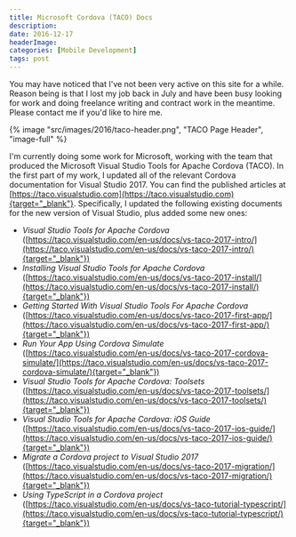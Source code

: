 ```yaml
---
title: Microsoft Cordova (TACO) Docs
description: 
date: 2016-12-17
headerImage: 
categories: [Mobile Development]
tags: post
---
```


You may have noticed that I've not been very active on this site for a while. Reason being is that I lost my job back in July and have been busy looking for work and doing freelance writing and contract work in the meantime. Please contact me if you'd like to hire me.

{% image "src/images/2016/taco-header.png", "TACO Page Header", "image-full" %}

I'm currently doing some work for Microsoft, working with the team that produced the Microsoft Visual Studio Tools for Apache Cordova (TACO). In the first part of my work, I updated all of the relevant Cordova documentation for Visual Studio 2017. You can find the published articles at [https://taco.visualstudio.com](https://taco.visualstudio.com){target="_blank"}. Specifically, I updated the following existing documents for the new version of Visual Studio, plus added some new ones:

*   _Visual Studio Tools for Apache Cordova_ ([https://taco.visualstudio.com/en-us/docs/vs-taco-2017-intro/](https://taco.visualstudio.com/en-us/docs/vs-taco-2017-intro/){target="_blank"})
*   _Installing Visual Studio Tools for Apache Cordova_ ([https://taco.visualstudio.com/en-us/docs/vs-taco-2017-install/](https://taco.visualstudio.com/en-us/docs/vs-taco-2017-install/){target="_blank"})
*   _Getting Started With Visual Studio Tools For Apache Cordova_ ([https://taco.visualstudio.com/en-us/docs/vs-taco-2017-first-app/](https://taco.visualstudio.com/en-us/docs/vs-taco-2017-first-app/){target="_blank"})
*   _Run Your App Using Cordova Simulate_ ([https://taco.visualstudio.com/en-us/docs/vs-taco-2017-cordova-simulate/](https://taco.visualstudio.com/en-us/docs/vs-taco-2017-cordova-simulate/){target="_blank"})
*   _Visual Studio Tools for Apache Cordova: Toolsets_ ([https://taco.visualstudio.com/en-us/docs/vs-taco-2017-toolsets/](https://taco.visualstudio.com/en-us/docs/vs-taco-2017-toolsets/){target="_blank"})
*   _Visual Studio Tools for Apache Cordova: iOS Guide_ ([https://taco.visualstudio.com/en-us/docs/vs-taco-2017-ios-guide/](https://taco.visualstudio.com/en-us/docs/vs-taco-2017-ios-guide/){target="_blank"})
*   _Migrate a Cordova project to Visual Studio 2017_ ([https://taco.visualstudio.com/en-us/docs/vs-taco-2017-migration/](https://taco.visualstudio.com/en-us/docs/vs-taco-2017-migration/){target="_blank"})
*   _Using TypeScript in a Cordova project_ ([https://taco.visualstudio.com/en-us/docs/vs-taco-tutorial-typescript/](https://taco.visualstudio.com/en-us/docs/vs-taco-tutorial-typescript/){target="_blank"})